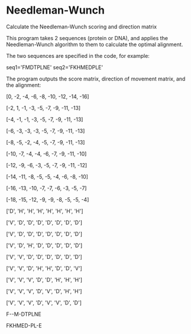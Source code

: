 # Needleman-Wunch
Calculate the Needleman-Wunch scoring and direction matrix

This program takes 2 sequences (protein or DNA), and applies the Needleman-Wunch algorithm to them to calculate the optimal alignment.

The two sequences are specified in the code, for example:

seq1='FMDTPLNE'
seq2='FKHMEDPLE'

The program outputs the score matrix, direction of movement matrix, and the alignment:

[0, -2, -4, -6, -8, -10, -12, -14, -16]

[-2, 1, -1, -3, -5, -7, -9, -11, -13]

[-4, -1, -1, -3, -5, -7, -9, -11, -13]

[-6, -3, -3, -3, -5, -7, -9, -11, -13]

[-8, -5, -2, -4, -5, -7, -9, -11, -13]

[-10, -7, -4, -4, -6, -7, -9, -11, -10]

[-12, -9, -6, -3, -5, -7, -9, -11, -12]

[-14, -11, -8, -5, -5, -4, -6, -8, -10]

[-16, -13, -10, -7, -7, -6, -3, -5, -7]

[-18, -15, -12, -9, -9, -8, -5, -5, -4]


['D', 'H', 'H', 'H', 'H', 'H', 'H', 'H']

['V', 'D', 'D', 'D', 'D', 'D', 'D', 'D']

['V', 'D', 'D', 'D', 'D', 'D', 'D', 'D']

['V', 'D', 'H', 'D', 'D', 'D', 'D', 'D']

['V', 'V', 'D', 'D', 'D', 'D', 'D', 'D']

['V', 'V', 'D', 'H', 'H', 'D', 'D', 'V']

['V', 'V', 'V', 'D', 'D', 'H', 'H', 'H']

['V', 'V', 'V', 'D', 'V', 'D', 'H', 'H']

['V', 'V', 'V', 'D', 'V', 'V', 'D', 'D']


F--M-DTPLNE

FKHMED-PL-E
